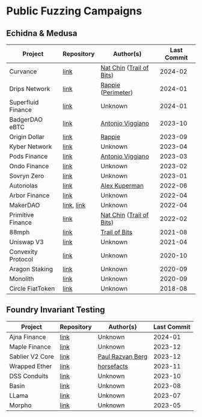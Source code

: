 # Public Fuzzing Campaigns

## Echidna & Medusa
| Project            | Repository                                                                                                                                           | Author(s)                                                                                       | Last Commit |
| ------------------ | ---------------------------------------------------------------------------------------------------------------------------------------------------- | ----------------------------------------------------------------------------------------------- | ----------- |
| Curvance           | [link](https://github.com/curvance/Curvance-CantinaCompetition/tree/develop/tests/fuzzing)                                                           | [Nat Chin](https://twitter.com/0xicingdeath) ([Trail of Bits](https://twitter.com/trailofbits)) | 2024-02     |
| Drips Network      | [link](https://github.com/perimetersec/drips-fuzzing)                                                                                                | [Rappie](https://twitter.com/rappie_eth) ([Perimeter](https://twitter.com/perimeter_sec))       | 2024-01     |
| Superfluid Finance | [link](https://github.com/superfluid-finance/protocol-monorepo/tree/dev/packages/hot-fuzz)                                                           | Unknown                                                                                         | 2024-01     |
| BadgerDAO eBTC     | [link](https://github.com/ebtc-protocol/ebtc/tree/main/packages/contracts/contracts/TestContracts/invariants)                                        | [Antonio Viggiano](https://twitter.com/agfviggiano)                                             | 2023-10     |
| Origin Dollar<br>  | [link](https://github.com/OriginProtocol/origin-dollar/tree/master/contracts/contracts/echidna)                                                      | [Rappie](https://twitter.com/rappie_eth)                                                        | 2023-09     |
| Kyber Network      | [link](https://github.com/KyberNetwork/ks-elastic-sc/tree/main/contracts/echidna)                                                                    | Unknown                                                                                         | 2023-04     |
| Pods Finance       | [link](https://github.com/pods-finance/yield-contracts/tree/main/test/invariants)                                                                    | [Antonio Viggiano](https://twitter.com/agfviggiano)                                             | 2023-03     |
| Ondo Finance       | [link](https://github.com/ondoprotocol/tokenized-funds/tree/main/contracts/echidna)                                                                  | Unknown                                                                                         | 2023-02     |
| Sovryn Zero        | [link](https://github.com/DistributedCollective/zero/tree/main/packages/contracts/contracts/TestContracts)                                           | Unknown                                                                                         | 2023-01     |
| Autonolas          | [link](https://github.com/valory-xyz/autonolas-governance/tree/main/audits/internal/analysis/fuzzing/VotingEscrow)                                   | [Alex Kuperman](https://twitter.com/kupermind)                                                  | 2022-06     |
| Arbor Finance      | [link](https://github.com/alwaysbegrowing/arbor-contracts/tree/main/contracts/echidna)                                                               | Unknown                                                                                         | 2022-04     |
| MakerDAO           | [link](https://github.com/makerdao/dss-vest/tree/master/echidna), [link](https://github.com/makerdao/optimism-dai-bridge/tree/master/contracts/test) | Unknown                                                                                         | 2022-04     |
| Primitive Finance  | [link](https://github.com/primitivefinance/rmm-core/tree/main/contracts/crytic)                                                                      | [Nat Chin](https://twitter.com/0xicingdeath) ([Trail of Bits](https://twitter.com/trailofbits)) | 2022-02     |
| 88mph              | [link](https://github.com/88mphapp/88mph-contracts/tree/v3/contracts/echidna)                                                                        | [Trail of Bits](https://twitter.com/trailofbits)                                                | 2021-08     |
| Uniswap V3         | [link](https://github.com/Uniswap/v3-core/tree/main/contracts/test)                                                                                  | Unknown                                                                                         | 2021-04     |
| Convexity Protocol | [link](https://github.com/opynfinance/ConvexityProtocol/tree/dev/contracts/echidna)                                                                  | Unknown                                                                                         | 2020-10     |
| Aragon Staking     | [link](https://github.com/aragon/staking/tree/82bf54a3e11ec4e50d470d66048a2dd3154f940b/packages/protocol/contracts/test/lib)                         | Unknown                                                                                         | 2020-09     |
| Monolith           | [link](https://github.com/tokencard/contracts/tree/master/tools/echidna)                                                                             | Unknown                                                                                         | 2020-09     |
| Circle FiatToken   | [link](https://github.com/circlefin/stablecoin-evm/tree/master/echidna_tests)                                                                        | Unknown                                                                                         | 2018-08     |

## Foundry Invariant Testing
| Project | Repository | Author(s) | Last Commit |
| ---- | ---- | ---- | ---- |
| Ajna Finance | [link](https://github.com/ajna-finance/ajna-core/tree/master/tests/forge/invariants) | Unknown | 2024-01 |
| Maple Finance | [link](https://github.com/maple-labs/maple-core-v2/tree/main/tests/invariants) | Unknown | 2023-12 |
| Sablier V2 Core | [link](https://github.com/sablier-labs/v2-core/tree/main/test/invariant) | [Paul Razvan Berg](https://twitter.com/PaulRBerg) | 2023-12 |
| Wrapped Ether | [link](https://github.com/horsefacts/weth-invariant-testing/tree/main) | [horsefacts](https://twitter.com/eth_call) | 2023-11 |
| DSS Conduits | [link](https://github.com/makerdao/dss-conduits/tree/master/test/arranger-conduit/invariants) | Unknown | 2023-10 |
| Basin | [link](https://github.com/BeanstalkFarms/Basin/tree/master/test/invariant) | Unknown | 2023-08 |
| LLama | [link](https://github.com/llamaxyz/llama/tree/main/test/invariants) | Unknown | 2023-07 |
| Morpho | [link](https://github.com/morpho-org/morpho-data-structures/tree/main/test) | Unknown | 2023-05 |
